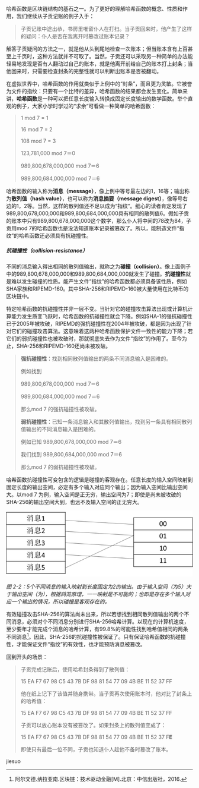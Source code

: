哈希函数是区块链结构的基石之一。为了更好的理解哈希函数的概念、性质和作用，我们继续从子贡记账的例子入手：

> 子贡记账中途出恭，书房里唯留仆人在打扫。当子贡回来时，他产生了这样的疑问：仆人是否在我离开时篡改过账本记录？

解答子贡疑问的方法之一，就是他从头到尾地检查一次账本；但当账本含有上百甚至上千页时，这种方法就并不可取了。当然，子贡还可以采取另一种简单的办法能轻易地发现是否有人翻动过自己的账本，就是他离开前给自己的账本打上封条；当他回来时，只需要检查封条的完整性就可以判断出账本是否被翻动。

在虚拟世界中，哈希函数的作用就类似于上例中的“封条”，而且更为灵敏。它被誉为文件的指纹：只要有一个比特的差异，哈希函数的结果都会发生变化。简单来讲，**哈希函数**是一种可以把任意长度输入转换成固定长度输出的数学函数。举个直观的例子，大家小学时学过的“求余”可看做一种简单的哈希函数：

> 1 mod 7 = 1
>
> 16 mod 7 = 2
>
> 108 mod 7 = 3
>
> 123,781,000 mod 7＝0
>
> 989,800,678,000,000 mod 7＝6
>
> 989,800,684,000,000 mod 7＝6

哈希函数的输入称为**消息（message）**，像上例中等号最左边的1，16等；输出称为**散列值（hash value）**，也可以称为**消息摘要（message digest）**，像等号右边的1，2等。当然，这样的散列值还不足以成为“指纹”。细心的读者肯定发现了989,800,678,000,000和989,800,684,000,000具有相同的散列值6。假如子贡的账本中只有989,800,678,000,000这个数字，那么仆人将中间的78改为84，子贡用mod 7的哈希函数也是没法知道账本记录被篡改了。所以，能制造文件“指纹”的哈希函数还必须具有抗碰撞性。

##### 抗碰撞性（collision-resistance）

不同的消息输入得出相同的散列值输出，就称之为**碰撞（collision）**。像上面例子中的989,800,678,000,000和989,800,684,000,000就发生了碰撞。**抗碰撞性**就是难以发生碰撞的性质。能产生文件“指纹”的哈希函数都必须具备该性质，例如SHA家族和RIPEMD-160。其中SHA-256和RIPEMD-160被大量使用在比特币的区块链中。

特定哈希函数的抗碰撞性并非一层不变。当针对它的碰撞攻击算法出现或计算机计算能力发生质变飞跃时，哈希函数的抗碰撞性就会下降。例如SHA-1的强抗碰撞性已于2005年被攻破，RIPEMD的强抗碰撞性在2004年被攻破，都是因为出现了针对它们的碰撞攻击算法。这意味着这两种哈希函数保护文件一致性的能力下降；若它们的弱抗碰撞性也被攻破时，那就彻底失去作为文件“指纹”的作用了。至今为止，SHA-256和RIPEMD-160还尚未被攻破。

> **强抗碰撞性**：找到相同散列值输出的两条不同消息输入是困难的。
>
> 例如找到
>
> 989,800,678,000,000 mod 7＝6
>
> 989,800,684,000,000 mod 7＝6
>
> 那么mod 7 的强抗碰撞性被攻破。
>
> **弱抗碰撞性**：已知一条消息输入和其散列值输出，找到另一条具有相同散列值输出的不同消息输入是困难的。
>
> 例如已知 989,800,678,000,000 mod 7＝6
>
> 我们找到 989,800,684,000,000 mod 7＝6
>
> 那么mod 7 的弱抗碰撞性被攻破。

哈希函数抗碰撞性可变包含的逻辑是碰撞的客观存在。任意长度的输入空间映射到固定长度的输出空间，必定有多个输入对应同个输出；因为输入空间比输出空间大。以mod 7 为例，输入空间是正无穷，输出空间为7；即使是尚未被攻破的SHA-256的输出空间大到，也远不及输入空间的正无穷大。

![](/assets/fig-2-2.png)

_图 2-2：5个不同消息的输入映射到长度固定为2的输出。由于输入空间（为5）大于输出空间（为），根据鸽笼原理，一一映射是不可能的；也即是存在多个输入对应一个输出的情况，所以碰撞是客观存在的。_

有效碰撞攻击SHA-256的算法尚未出来，所以若想找到相同散列值输出的两个不同消息，必须对个不同消息分别进行SHA-256哈希计算。以现在的计算机速度，至少要年才能完成个消息的哈希计算，有99.8%的可能性找到哈希值相同的两条不同消息[^1]。因此，SHA-256的抗碰撞性被保证了。只有保证哈希函数的抗碰撞性，才能保证文件“指纹”的有效性，也才能预防消息被篡改。

回到开头的场景：

> 子贡完成记账后，使用哈希封条得到了散列值：
>
> 15 EA F7 67 98 C5 43 7B DF 98 81 54 77 09 4B BE 11 52 37 FF
>
> 他在纸上记下了该值并随身携带。当子贡再次使用账本时，他对比了封条上的哈希值：
>
> 15 EA F7 67 98 C5 43 7B DF 98 81 54 77 09 4B BE 11 52 37 FF
>
> 子贡可以放心账本没有被篡改了。如果封条上的散列值变成了：
>
> 15 EA F7 67 98 C5 43 7B DF 98 81 54 77 09 4B BE 11 52 37 F**E**
>
> 即使只有最后一位不同，子贡也知道仆人趁他不备时篡改了账本。

jiesuo

[^1]: 阿尔文德.纳拉亚南.区块链：技术驱动金融\[M\].北京：中信出版社，2016.

